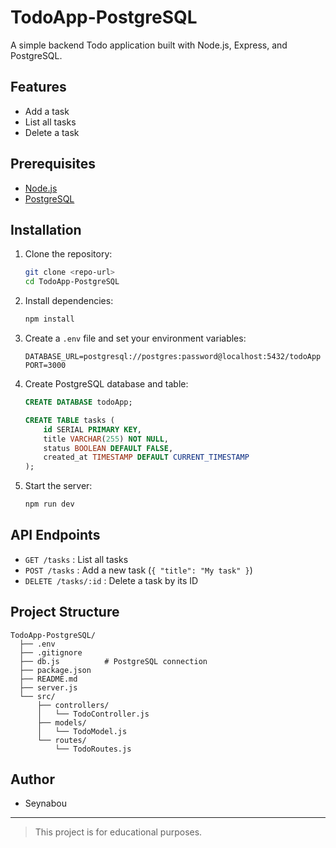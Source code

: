 # TodoApp-PostgreSQL

A simple backend Todo application built with Node.js, Express, and PostgreSQL.

## Features

- Add a task
- List all tasks 
- Delete a task

## Prerequisites

- [Node.js](https://nodejs.org/)
- [PostgreSQL](https://www.postgresql.org/)

## Installation

1. Clone the repository:
   ```sh
   git clone <repo-url>
   cd TodoApp-PostgreSQL
   ```

2. Install dependencies:
   ```sh
   npm install
   ```

3. Create a `.env` file and set your environment variables:
   ```
   DATABASE_URL=postgresql://postgres:password@localhost:5432/todoApp
   PORT=3000
   ```

4. Create PostgreSQL database and table:
   ```sql
   CREATE DATABASE todoApp;
   
   CREATE TABLE tasks (
       id SERIAL PRIMARY KEY,
       title VARCHAR(255) NOT NULL,
       status BOOLEAN DEFAULT FALSE,
       created_at TIMESTAMP DEFAULT CURRENT_TIMESTAMP
   );
   ```

5. Start the server:
   ```sh
   npm run dev
   ```

## API Endpoints

- `GET /tasks` : List all tasks
- `POST /tasks` : Add a new task (`{ "title": "My task" }`)
- `DELETE /tasks/:id` : Delete a task by its ID

## Project Structure

```
TodoApp-PostgreSQL/
  ├── .env
  ├── .gitignore
  ├── db.js          # PostgreSQL connection
  ├── package.json
  ├── README.md
  ├── server.js
  └── src/
      ├── controllers/
      │   └── TodoController.js
      ├── models/
      │   └── TodoModel.js
      └── routes/
          └── TodoRoutes.js
```

## Author

- Seynabou

---

> This project is for educational purposes.
